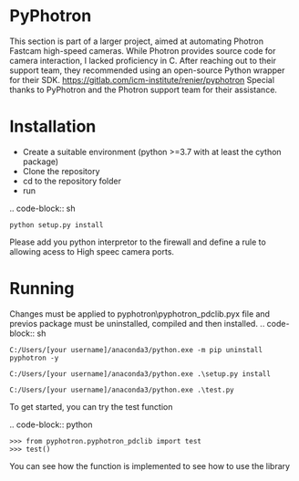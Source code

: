 # PyPhotron
This section is part of a larger project, aimed at automating Photron Fastcam high-speed cameras. 
While Photron provides source code for camera interaction, I lacked proficiency in C. 
After reaching out to their support team, they recommended using an open-source Python wrapper for their SDK.
https://gitlab.com/icm-institute/renier/pyphotron
Special thanks to PyPhotron and the Photron support team for their assistance.




Installation
============

  - Create a suitable environment (python >=3.7 with at least the cython package)
  - Clone the repository
  - cd to the repository folder
  - run 


.. code-block:: sh

	python setup.py install

Please add you python interpretor to the firewall and define a rule to allowing acess to High speec camera ports.

Running
=======
Changes must be applied to pyphotron\pyphotron_pdclib.pyx file and previos package must be uninstalled, compiled and then installed.
.. code-block:: sh

    C:/Users/[your username]/anaconda3/python.exe -m pip uninstall pyphotron -y

    C:/Users/[your username]/anaconda3/python.exe .\setup.py install

    C:/Users/[your username]/anaconda3/python.exe .\test.py

To get started, you can try the test function

.. code-block:: python

	>>> from pyphotron.pyphotron_pdclib import test
	>>> test()

You can see how the function is implemented to see how to use the library
